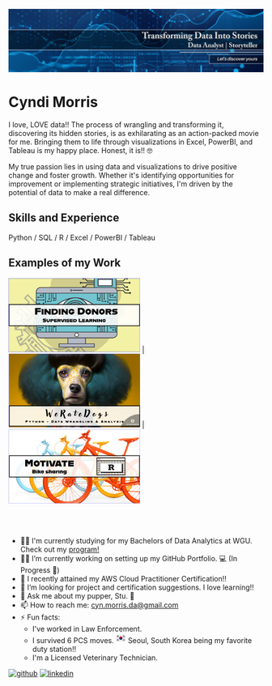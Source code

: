 
[LinkedIn]: https://www.linkedin.com/in/cyndimorris/
[![LinkedIn](https://github.com/CyndiMorris/assets/blob/main/DA_discover2_data_banner.png)][LinkedIn]  

# Cyndi Morris
I love, LOVE data!! The process of wrangling and transforming it, discovering its hidden stories, is as exhilarating as an action-packed movie for me. Bringing them to life through visualizations in Excel, PowerBI, and Tableau is my happy place. Honest, it is!! 🤓  

My true passion lies in using data and visualizations to drive positive change and foster growth. Whether it's identifying opportunities for improvement or implementing strategic initiatives, I'm driven by the potential of data to make a real difference.

## Skills and Experience  
Python / SQL / R / Excel / PowerBI / Tableau  

## Examples of my Work  
[<img src="https://github.com/CyndiMorris/assets/blob/main/finding_donors_banner.png" style="width:260px">](https://github.com/CyndiMorris/AnalyticsProjects/tree/main/FindingDonors) | 
[<img src="https://github.com/CyndiMorris/assets/blob/main/weratedogs_banner.png" alt="WeRateDogs Analytics Project" style="width:260px">](https://github.com/CyndiMorris/AnalyticsProjects/tree/main/WeRateDogs) | 
[<img src="https://github.com/CyndiMorris/assets/blob/main/motivate_banner_R.png" alt="Bike_Rental_Project" style="width:260px">](https://github.com/CyndiMorris/AnalyticsProjects/tree/main/MotivateBikeShare)

<br></br>
- 👩‍🎓 I'm currently studying for my Bachelors of Data Analytics at WGU. Check out my [program!](https://www.wgu.edu/online-it-degrees/data-analytics-bachelors-program/program-guide.html)
- 👷‍♀ I’m currently working on setting up my GitHub Portfolio. 💻 (In Progress 🦺)
- 🌱 I recently attained my AWS Cloud Practitioner Certification!!
- 🤔 I’m looking for project and certification suggestions. I love learning!!
- 💬 Ask me about my pupper, Stu. 🐾
- 📫 How to reach me: cyn.morris.da@gmail.com
- ⚡ Fun facts:
  * I've worked in Law Enforcement.
  * I survived 6 PCS moves. <img src='https://github.com/CyndiMorris/assets/blob/main/korean_flg.svg' alt='github' height='20'> Seoul, South Korea being my favorite duty station!! 
  * I'm a Licensed Veterinary Technician.


[<img src='https://cdn.jsdelivr.net/npm/simple-icons@3.0.1/icons/github.svg' alt='github' height='40'>](https://github.com/CyndiMorris)  [<img src='https://cdn.jsdelivr.net/npm/simple-icons@3.0.1/icons/linkedin.svg' alt='linkedin' height='40'>](https://www.linkedin.com/in/cyndimorris/)  
